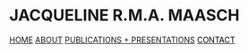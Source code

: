 # JACQUELINE R.M.A. MAASCH

<div class="topnav">
  <a class="active" href="#home">HOME</a>
  <a href="#about">ABOUT</a>
  <a href="#contact">PUBLICATIONS + PRESENTATIONS</a>
  <a href="#contact"><font color="black">CONTACT</a>
</div>
